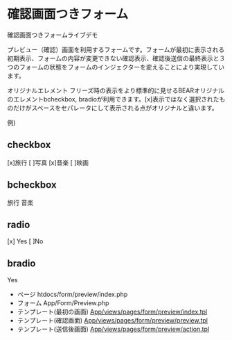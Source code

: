 # 確認画面つきフォーム

確認画面つきフォームライブデモ

プレビュー（確認）画面を利用するフォームです。フォームが最初に表示される初期表示、フォームの内容が変更できない確認表示、確認後送信の最終表示と３つのフォームの状態をフォームのインジェクターを変えることにより実現しています。

オリジナルエレメント
フリーズ時の表示をより標準的に見せるBEARオリジナルのエレメントbcheckbox, bradioが利用できます。[x]表示ではなく選択されたものだけがスペースをセパレータにして表示される点がオリジナルと違います。

例)

## checkbox

[x]旅行 [ ]写真 [x]音楽 [ ]映画

## bcheckbox

旅行 音楽

## radio

[x] Yes [ ]No

## bradio

Yes

 * ページ htdocs/form/preview/index.php
 * フォーム App/Form/Preview.php
 * テンプレート(最初の画面) [App/views/pages/form/preview/index.tpl](/App/views/pages/form/preview/index.tpl)
 * テンプレート(確認画面) [App/views/pages/form/preview/preview.tpl](/App/views/pages/form/preview/preview.tpl)
 * テンプレート(送信後画面) [App/views/pages/form/preview/action.tpl](/App/views/pages/form/preview/action.tpl)
